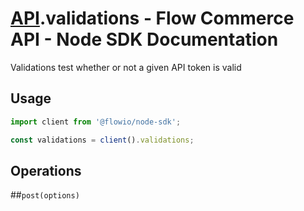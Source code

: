 # [API](README.md).validations - Flow Commerce API - Node SDK Documentation

Validations test whether or not a given API token is valid

## Usage

```JavaScript
import client from '@flowio/node-sdk';

const validations = client().validations;
```

## Operations

##`post(options)`



